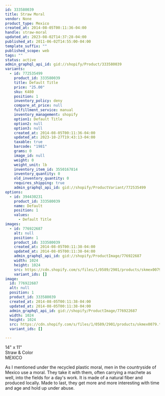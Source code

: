 ```yaml
---
id: 333580039
title: Straw Moral
vendor: None
product_type: Mexico
created_at: 2014-08-05T00:11:36-04:00
handle: straw-moral
updated_at: 2023-08-02T14:37:28-04:00
published_at: 2011-06-02T14:55:00-04:00
template_suffix: ""
published_scope: web
tags: ""
status: active
admin_graphql_api_id: gid://shopify/Product/333580039
variants:
  - id: 772535499
    product_id: 333580039
    title: Default Title
    price: "25.00"
    sku: K480
    position: 1
    inventory_policy: deny
    compare_at_price: null
    fulfillment_service: manual
    inventory_management: shopify
    option1: Default Title
    option2: null
    option3: null
    created_at: 2014-08-05T00:11:36-04:00
    updated_at: 2023-10-27T19:43:13-04:00
    taxable: true
    barcode: "1981"
    grams: 0
    image_id: null
    weight: 0
    weight_unit: lb
    inventory_item_id: 3550167814
    inventory_quantity: 0
    old_inventory_quantity: 0
    requires_shipping: true
    admin_graphql_api_id: gid://shopify/ProductVariant/772535499
options:
  - id: 394430231
    product_id: 333580039
    name: Default
    position: 1
    values:
      - Default Title
images:
  - id: 776922687
    alt: null
    position: 1
    product_id: 333580039
    created_at: 2014-08-05T00:11:38-04:00
    updated_at: 2014-08-05T00:11:38-04:00
    admin_graphql_api_id: gid://shopify/ProductImage/776922687
    width: 1024
    height: 1024
    src: https://cdn.shopify.com/s/files/1/0589/2901/products/skmex0079.tif.jpeg?v=1407211898
    variant_ids: []
image:
  id: 776922687
  alt: null
  position: 1
  product_id: 333580039
  created_at: 2014-08-05T00:11:38-04:00
  updated_at: 2014-08-05T00:11:38-04:00
  admin_graphql_api_id: gid://shopify/ProductImage/776922687
  width: 1024
  height: 1024
  src: https://cdn.shopify.com/s/files/1/0589/2901/products/skmex0079.tif.jpeg?v=1407211898
  variant_ids: []

---
```


14" x 11"  
Straw & Color  
MEXICO

As I mentioned under the recycled plastic moral, men in the countryside of Mexico use a moral. They take it with them, often carrying a machete as well, into the fields for a day's work. It is made of a natural fiber and produced locally. Made to last, they get more and more interesting with time and age and hold up under abuse.